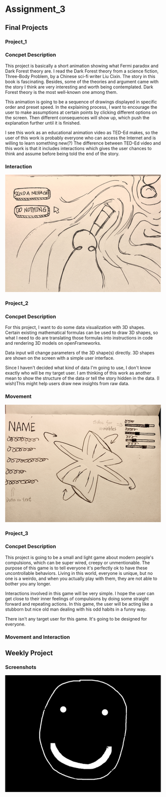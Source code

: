 # Assignment_3

## Final Projects

### Project_1

### Concpet Description

This project is basically a short animation showing what Fermi paradox and Dark Forest theory are.  I read the Dark Forest theory from a science fiction, Three-Body Problem, by a Chinese sci-fi writer Liu Cixin. The story in this book is fascinating. Besides, some of the theories and argument came with the story I think are very interesting and worth being contemplated. Dark Forest theory is the most well-known one among them.

This animation is going to be a sequence of drawings displayed in specific order and preset speed. In the explaining process, I want to encourage the user to make assumptions at certain points by clicking different options on the screen. Then different consequences will show up, which push the explanation further until it is finished.

I see this work as an educational animation video as TED-Ed makes, so the user of this work is probably everyone who can access the Internet and is willing to learn something new(?) The difference between TED-Ed video and this work is that it includes interactions which gives the user chances to think and assume before being told the end of the story.

### Interaction
![](images/Project_1%20interaction.jpg)

### Project_2

### Concpet Description

For this project, I want to do some data visualization with 3D shapes. Certain existing mathematical formulas can be used to draw 3D shapes, so what I need to do are translating those formulas into instructions in code and rendering 3D models on openFrameworks. 

Data input will change parameters of the 3D shape(s) directly. 3D shapes are shown on the screen with a simple user interface.

Since I haven't decided what kind of data I'm going to use, I don't know exactly who will be my target user. I am thinking of this work as another mean to show the structure of the data or tell the story hidden in the data. (I wish)This might help users draw new insights from raw data.

### Movement
![](images/Project_2%20movement.jpg)

### Project_3

### Concpet Description

This project is going to be a small and light game about modern people's compulsions, which can be super wired, creepy or unmentionable. The purpose of this game is to tell everyone it's perfectly ok to have these uncontrollable behaviors. Living in this world, everyone is unique, but no one is a weirdo, and when you actually play with them, they are not able to bother you any longer. 

Interactions involved in this game will be very simple. I hope the user can get close to their inner feelings of compulsions by doing some straight forward and repeating actions. In this game, the user will be acting like a stubborn but nice old man dealing with his odd habits in a funny way.

There isn't any target user for this game. It's going to be designed for everyone.

### Movement and Interaction

## Weekly Project

### Screenshots
![](images/Screenshot01.png)




